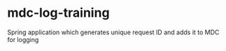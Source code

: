# mdc-log-training

Spring application which generates unique request ID and adds it to MDC for logging